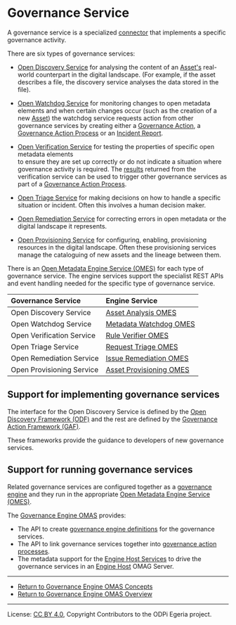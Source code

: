 <!-- SPDX-License-Identifier: CC-BY-4.0 -->
<!-- Copyright Contributors to the ODPi Egeria project. -->

# Governance Service

A governance service is a specialized
[connector](../../../../frameworks/open-connector-framework/docs/concepts/connector.md)
that implements a specific governance activity.

There are six types of governance services:

* [Open Discovery Service](../../../../frameworks/open-discovery-framework/docs/discovery-service.md) for
  analysing the content of an [Asset's](../../../docs/concepts/assets) real-world counterpart
  in the digital landscape. (For example, if the asset describes a file, the discovery service
  analyses the data stored in the file).
  
* [Open Watchdog Service](../../../../frameworks/governance-action-framework/docs/open-watchdog-service.md) for
  monitoring changes to open metadata elements and when certain changes occur
  (such as the creation of a new [Asset](../../../docs/concepts/assets))
  the watchdog service requests action from
  other governance services by creating either a
  [Governance Action](../../../../frameworks/governance-action-framework/docs/governance-action.md),
  a [Governance Action Process](../../../../frameworks/governance-action-framework/docs/governance-action-process.md)
  or an [Incident Report](../../../../frameworks/governance-action-framework/docs/incident-report.md).
  
* [Open Verification Service](../../../../frameworks/governance-action-framework/docs/open-verification-service.md)
  for testing the properties of specific open metadata elements  
  to ensure they are set up correctly or
  do not indicate a situation where governance activity is required.
  The [results](../../../../frameworks/governance-action-framework/docs/guard.md) returned from the verification service
  can be used to trigger other governance services as part of a
  [Governance Action Process](../../../../frameworks/governance-action-framework/docs/governance-action-process.md).
  
* [Open Triage Service](../../../../frameworks/governance-action-framework/docs/open-triage-service.md) for making
  decisions on how to handle a specific situation or incident.  Often this involves
  a human decision maker.
  
* [Open Remediation Service](../../../../frameworks/governance-action-framework/docs/open-remediation-service.md) for
  correcting errors in open metadata or the digital landscape it represents.
   
* [Open Provisioning Service](../../../../frameworks/governance-action-framework/docs/open-provisioning-service.md) for
  configuring, enabling, provisioning resources in the digital landscape.  Often these provisioning
  services manage the cataloguing of new assets and the lineage between them.

There is an [Open Metadata Engine Service (OMES)](../../../../engine-services)
for each type of governance service.  The engine services support
the specialist REST APIs and event handling needed for the specific
type of governance service.


| Governance Service | Engine Service |
| :----------------- | :------------- | 
| Open Discovery Service | [Asset Analysis OMES](../../../../engine-services/asset-analysis) |
| Open Watchdog Service | [Metadata Watchdog OMES](../../../../engine-services/metadata-watchdog) |
| Open Verification Service | [Rule Verifier OMES](../../../../engine-services/rule-verifier) |
| Open Triage Service | [Request Triage OMES](../../../../engine-services/request-triage) |
| Open Remediation Service | [Issue Remediation OMES](../../../../engine-services/issue-remediation) |
| Open Provisioning Service | [Asset Provisioning OMES](../../../../engine-services/asset-provisioning) |


## Support for implementing governance services

The interface for the Open Discovery Service is defined by
the [Open Discovery Framework (ODF)](../../../../frameworks/open-discovery-framework)
and the rest are defined by the [Governance Action Framework (GAF)](../../../../frameworks/governance-action-framework).

These frameworks provide the guidance to developers of new governance services.

## Support for running governance services

Related governance services are configured together as a
[governance engine](governance-engine.md) and they run in
the appropriate [Open Metadata Engine Service (OMES)](../../../../engine-services).

The [Governance Engine OMAS](..) provides:
* The API to create [governance engine definitions](governance-engine.md) for the governance services.
* The API to link governance services together into [governance action processes](governance-action-process.md).
* The metadata support for the [Engine Host Services](../../../../governance-servers/engine-host-services)
  to drive the governance services in an [Engine Host](../../../../admin-services/docs/concepts/engine-host.md)
  OMAG Server.


----

* [Return to Governance Engine OMAS Concepts](.)
* [Return to Governance Engine OMAS Overview](../..)




----
License: [CC BY 4.0](https://creativecommons.org/licenses/by/4.0/),
Copyright Contributors to the ODPi Egeria project.
